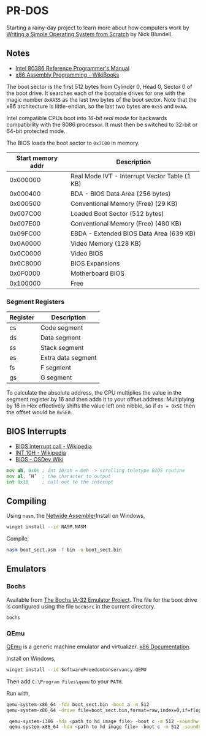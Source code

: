 # PR-DOS

Starting a rainy-day project to learn more about how computers work by [Writing a Simple Operating System from Scratch](./Writing%20a%20Simple%20Operating%20System%20from%20Scratch.pdf) by Nick Blundell.

## Notes

- [Intel 80386 Reference Programmer's Manual](https://pdos.csail.mit.edu/6.828/2018/readings/i386/toc.htm)
- [x86 Assembly Programming - WikiBooks](https://en.wikibooks.org/wiki/X86_Assembly)

The boot sector is the first 512 bytes from Cylinder 0, Head 0, Sector 0 of the boot drive. It searches each of the bootable drives for one with the magic number `0xAA55` as the last two bytes of the boot sector. Note that the x86 architecture is little-endian, so the last two bytes are `0x55` and `0xAA`.

Intel compatible CPUs boot into *16-bit real mode* for backwards compatibility with the 8086 processor. It must then be switched to 32-bit or 64-bit protected mode.

The BIOS loads the boot sector to `0x7C00` in memory.

| Start memory addr | Description |
| --- | --- |
| 0x000000 | Real Mode IVT - Interrupt Vector Table (1 KB) |
| 0x000400 | BDA - BIOS Data Area (256 bytes) |
| 0x000500 | Conventional Memory (Free) (29 KB) |
| 0x007C00 | Loaded Boot Sector (512 bytes) |
| 0x007E00 | Conventional Memory (Free) (480 KB) |
| 0x09FC00 | EBDA - Extended BIOS Data Area (639 KB) |
| 0x0A0000 | Video Memory (128 KB) |
| 0x0C0000 | Video BIOS |
| 0x0C8000 | BIOS Expansions |
| 0x0F0000 | Motherboard BIOS |
| 0x100000 | Free |

### Segment Registers

| Register | Description |
| --- | --- |
| cs | Code segment |
| ds | Data segment |
| ss | Stack segment |
| es | Extra data segment |
| fs | F segment |
| gs | G segment |

To calculate the absolute address, the CPU multiplies the value in the segment register by 16 and then adds it to your offset address. Multiplying by 16 in Hex effectively shifts the value left one nibble, so if `ds = 0x5E` then the offset would be `0x5E0`.

## BIOS Interrupts

- [BIOS interrupt call - Wikipedia](https://en.wikipedia.org/wiki/BIOS_interrupt_call)
- [INT 10H - Wikipedia](https://en.wikipedia.org/wiki/INT_10H)
- [BIOS - OSDev Wiki](https://wiki.osdev.org/BIOS)

```asm
mov ah, 0x0e ; int 10/ah = 0eh -> scrolling teletype BIOS routine
mov al, ’H’  ; the character to output
int 0x10     ; call out to the interupt
```

## Compiling

Using `nasm`, the [Netwide Assembler](https://www.nasm.us/)Install on Windows,

```sh
winget install --id NASM.NASM
```

Compile,

```sh
nasm boot_sect.asm -f bin -o boot_sect.bin
```

## Emulators

### Bochs

Available from [The Bochs IA-32 Emulator Project](https://bochs.sourceforge.io/). The file for the boot drive is configured using the file `bochsrc` in the current directory.

```sh
bochs
```

### QEmu

[QEmu](https://www.qemu.org/) is a generic machine emulator and virtualizer. [x86 Documentation](https://wiki.qemu.org/Documentation/Platforms/PC).

Install on Windows,

```sh
winget install --id SoftwareFreedomConservancy.QEMU
```

Then add `C:\Program Files\qemu` to your `PATH`.

Run with,

```sh
qemu-system-x86_64 -fda boot_sect.bin -boot a -m 512
qemu-system-x86_64 -drive file=boot_sect.bin,format=raw,index=0,if=floppy -boot a -m 512
```

```sh
 qemu-system-i386 -hda <path to hd image file> -boot c -m 512 -soundhw ac97
 qemu-system-x86_64 -hda <path to hd image file> -boot c -m 512 -soundhw ac97
 ```

